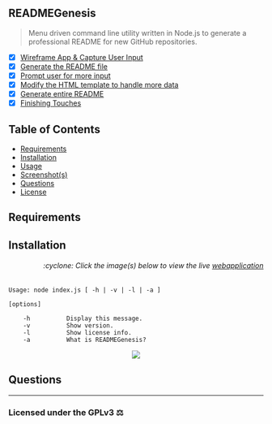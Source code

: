 ## READMEGenesis

> Menu driven command line utility written in Node.js to generate a professional README for new GitHub repositories.

- [x] [Wireframe App & Capture User Input](https://github.com/MBrassey/READMEGenesis/issues/1)
- [x] [Generate the README file](https://github.com/MBrassey/READMEGenesis/issues/2)
- [x] [Prompt user for more input](https://github.com/MBrassey/READMEGenesis/issues/3)
- [x] [Modify the HTML template to handle more data](https://github.com/MBrassey/READMEGenesis/issues/4)
- [x] [Generate entire README](https://github.com/MBrassey/READMEGenesis/issues/5)
- [x] [Finishing Touches](https://github.com/MBrassey/READMEGenesis/issues/6)

## Table of Contents

* [Requirements](#requirements)
* [Installation](#installation)
* [Usage](#usage)
* [Screenshot(s)](#screenshots)
* [Questions](#questions)
* [License](#license)

## Requirements

## Installation

<h6><p align="right">:cyclone: Click the image(s) below to view the live <a href="https://MBrassey.github.io/READMEGenesis/">webapplication</a></p></h6>

    Usage: node index.js [ -h | -v | -l | -a ]

    [options]

        -h          Display this message.
        -v          Show version.
        -l          Show license info.
        -a          What is READMEGenesis?

[<p align="center"><img src="src/img/Preview.png">](https://MBrassey.github.io/READMEGenesis/)

## Questions

---

### Licensed under the __GPLv3__ __:balance_scale:__